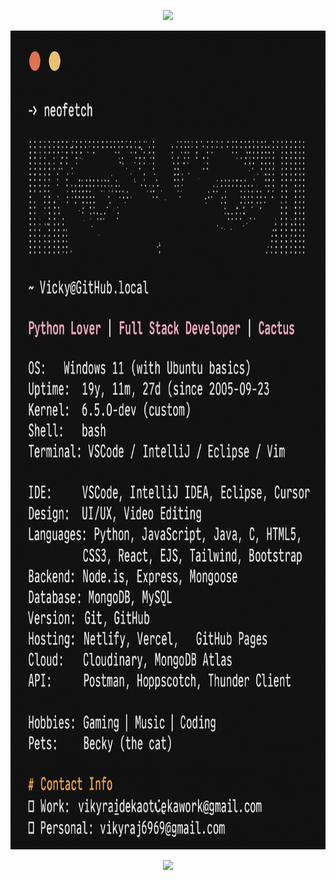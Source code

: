 <!-- TYPING ANIMATION (customized text) -->
<p align="center">
  <img src="https://readme-typing-svg.demolab.com?font=Fira+Code&weight=700&size=28&duration=4200&pause=1200&color=15F4EE&center=true&vCenter=true&width=800&lines=Hi+I+am+Vicky" />
</p>

<!-- YOUR NEW IMAGE FULL SIZE -->
<p align="center">
  <img src="https://github.com/Caktusuki/Caktusuki/blob/main/assets/Profile.png?raw=true" alt="Vicky's New Image" width="1049" height="1310"/>
</p>

<!-- VISITOR COUNTER -->
<p align="center">
  <img src="https://komarev.com/ghpvc/?username=Caktusuki" />
</p>
